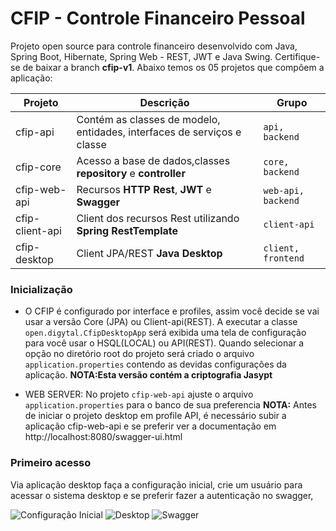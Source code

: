 # CFIP - Controle Financeiro Pessoal

Projeto open source para controle financeiro desenvolvido com Java, Spring Boot, Hibernate, Spring Web - REST, JWT e Java Swing. 
Certifique-se de baixar a branch **cfip-v1**. 
Abaixo temos os 05 projetos que compõem a aplicação:

|Projeto         |Descrição                      |Grupo                        |
|----------------|-------------------------------|-----------------------------|
|cfip-api|Contém as classes de modelo, entidades, interfaces de serviços e classe            |`api, backend`            |
|cfip-core|Acesso a base de dados,classes **repository** e **controller**|`core, backend`            |
|cfip-web-api|Recursos **HTTP Rest**, **JWT** e **Swagger**|`web-api, backend`            |
|cfip-client-api|Client dos recursos Rest utilizando **Spring RestTemplate**|`client-api`
|cfip-desktop|Client JPA/REST **Java Desktop**|`client, frontend`
  
### Inicialização

- O CFIP é configurado por interface e profiles, assim você decide se vai usar a versão Core (JPA) ou Client-api(REST).
A executar a classe ` open.digytal.CfipDesktopApp` será exibida uma tela de configuração para você usar o HSQL(LOCAL) ou API(REST).
Quando selecionar a opção no diretório root do projeto será criado o arquivo `application.properties` contendo as devidas configurações da aplicação.
**NOTA:Esta versão contém a criptografia Jasypt**

- WEB SERVER: No projeto `cfip-web-api` ajuste o arquivo `application.properties` para o banco de sua preferencia
**NOTA:** Antes de iniciar o projeto desktop em profile API, é necessário subir a aplicação cfip-web-api e se preferir ver a documentação em http://localhost:8080/swagger-ui.html

### Primeiro acesso
Via aplicação desktop faça a configuração inicial, crie um usuário para acessar o sistema desktop e se preferir fazer a autenticação no swagger, 

![Configuração Inicial](https://github.com/digytal/cfip/blob/cfip-v1/documentacao/config_inicial.png)
![Desktop](https://github.com/digytal/cfip/blob/develop/documentacao/print/CFIP.JPG)
![Swagger](https://github.com/digytal/cfip/blob/develop/documentacao/print/Swagger.JPG)
